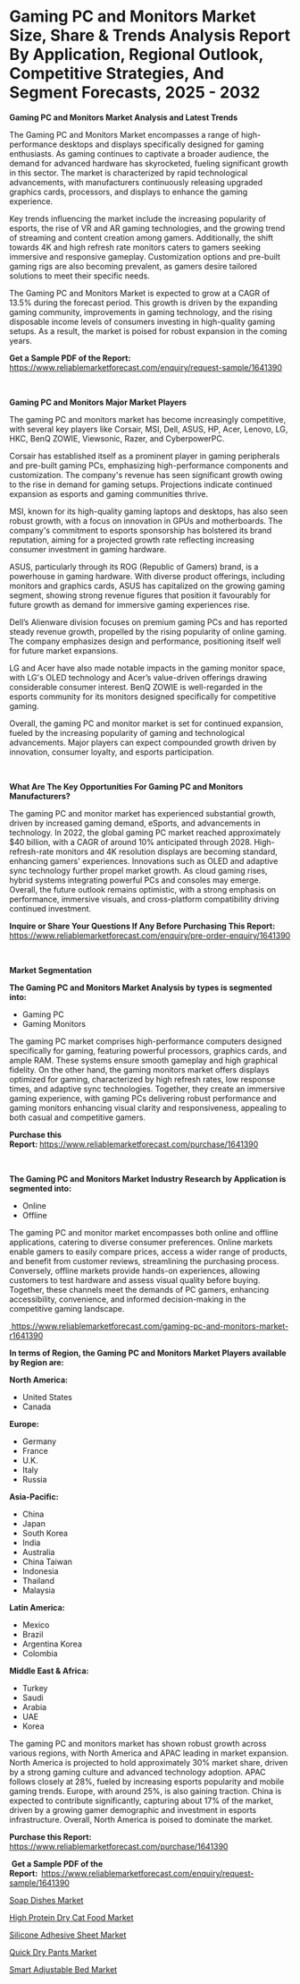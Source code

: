 <p><h1>Gaming PC and Monitors Market Size, Share & Trends Analysis Report By Application, Regional Outlook, Competitive Strategies, And Segment Forecasts, 2025 - 2032</h1></p><p><strong>Gaming PC and Monitors Market Analysis and Latest Trends</strong></p>
<p><p>The Gaming PC and Monitors Market encompasses a range of high-performance desktops and displays specifically designed for gaming enthusiasts. As gaming continues to captivate a broader audience, the demand for advanced hardware has skyrocketed, fueling significant growth in this sector. The market is characterized by rapid technological advancements, with manufacturers continuously releasing upgraded graphics cards, processors, and displays to enhance the gaming experience.</p><p>Key trends influencing the market include the increasing popularity of esports, the rise of VR and AR gaming technologies, and the growing trend of streaming and content creation among gamers. Additionally, the shift towards 4K and high refresh rate monitors caters to gamers seeking immersive and responsive gameplay. Customization options and pre-built gaming rigs are also becoming prevalent, as gamers desire tailored solutions to meet their specific needs.</p><p>The Gaming PC and Monitors Market is expected to grow at a CAGR of 13.5% during the forecast period. This growth is driven by the expanding gaming community, improvements in gaming technology, and the rising disposable income levels of consumers investing in high-quality gaming setups. As a result, the market is poised for robust expansion in the coming years.</p></p>
<p><strong>Get a Sample PDF of the Report:&nbsp;</strong> <a href="https://www.reliablemarketforecast.com/enquiry/request-sample/1641390?utm_campaign=2011&utm_medium=2&utm_source=Github&utm_content=ia&utm_term=05042025&utm_id=gaming-pc-and-monitors">https://www.reliablemarketforecast.com/enquiry/request-sample/1641390</a></p>
<p>&nbsp;</p>
<p><strong>Gaming PC and Monitors Major Market Players</strong></p>
<p><p>The gaming PC and monitors market has become increasingly competitive, with several key players like Corsair, MSI, Dell, ASUS, HP, Acer, Lenovo, LG, HKC, BenQ ZOWIE, Viewsonic, Razer, and CyberpowerPC.</p><p>Corsair has established itself as a prominent player in gaming peripherals and pre-built gaming PCs, emphasizing high-performance components and customization. The company's revenue has seen significant growth owing to the rise in demand for gaming setups. Projections indicate continued expansion as esports and gaming communities thrive.</p><p>MSI, known for its high-quality gaming laptops and desktops, has also seen robust growth, with a focus on innovation in GPUs and motherboards. The company's commitment to esports sponsorship has bolstered its brand reputation, aiming for a projected growth rate reflecting increasing consumer investment in gaming hardware.</p><p>ASUS, particularly through its ROG (Republic of Gamers) brand, is a powerhouse in gaming hardware. With diverse product offerings, including monitors and graphics cards, ASUS has capitalized on the growing gaming segment, showing strong revenue figures that position it favourably for future growth as demand for immersive gaming experiences rise.</p><p>Dell’s Alienware division focuses on premium gaming PCs and has reported steady revenue growth, propelled by the rising popularity of online gaming. The company emphasizes design and performance, positioning itself well for future market expansions.</p><p>LG and Acer have also made notable impacts in the gaming monitor space, with LG's OLED technology and Acer’s value-driven offerings drawing considerable consumer interest. BenQ ZOWIE is well-regarded in the esports community for its monitors designed specifically for competitive gaming.</p><p>Overall, the gaming PC and monitor market is set for continued expansion, fueled by the increasing popularity of gaming and technological advancements. Major players can expect compounded growth driven by innovation, consumer loyalty, and esports participation.</p></p>
<p>&nbsp;</p>
<p><strong>What Are The Key Opportunities For Gaming PC and Monitors Manufacturers?</strong></p>
<p><p>The gaming PC and monitor market has experienced substantial growth, driven by increased gaming demand, eSports, and advancements in technology. In 2022, the global gaming PC market reached approximately $40 billion, with a CAGR of around 10% anticipated through 2028. High-refresh-rate monitors and 4K resolution displays are becoming standard, enhancing gamers' experiences. Innovations such as OLED and adaptive sync technology further propel market growth. As cloud gaming rises, hybrid systems integrating powerful PCs and consoles may emerge. Overall, the future outlook remains optimistic, with a strong emphasis on performance, immersive visuals, and cross-platform compatibility driving continued investment.</p></p>
<p><strong>Inquire or Share Your Questions If Any Before Purchasing This Report:</strong> <a href="https://www.reliablemarketforecast.com/enquiry/pre-order-enquiry/1641390?utm_campaign=2011&utm_medium=2&utm_source=Github&utm_content=ia&utm_term=05042025&utm_id=gaming-pc-and-monitors">https://www.reliablemarketforecast.com/enquiry/pre-order-enquiry/1641390</a></p>
<p>&nbsp;</p>
<p><strong>Market Segmentation</strong></p>
<p><strong>The Gaming PC and Monitors Market Analysis by types is segmented into:</strong></p>
<p><ul><li>Gaming PC</li><li>Gaming Monitors</li></ul></p>
<p><p>The gaming PC market comprises high-performance computers designed specifically for gaming, featuring powerful processors, graphics cards, and ample RAM. These systems ensure smooth gameplay and high graphical fidelity. On the other hand, the gaming monitors market offers displays optimized for gaming, characterized by high refresh rates, low response times, and adaptive sync technologies. Together, they create an immersive gaming experience, with gaming PCs delivering robust performance and gaming monitors enhancing visual clarity and responsiveness, appealing to both casual and competitive gamers.</p></p>
<p><strong>Purchase this Report:&nbsp;</strong><a href="https://www.reliablemarketforecast.com/purchase/1641390?utm_campaign=2011&utm_medium=2&utm_source=Github&utm_content=ia&utm_term=05042025&utm_id=gaming-pc-and-monitors">https://www.reliablemarketforecast.com/purchase/1641390</a></p>
<p>&nbsp;</p>
<p><strong>The Gaming PC and Monitors Market Industry Research by Application is segmented into:</strong></p>
<p><ul><li>Online</li><li>Offline</li></ul></p>
<p><p>The gaming PC and monitor market encompasses both online and offline applications, catering to diverse consumer preferences. Online markets enable gamers to easily compare prices, access a wider range of products, and benefit from customer reviews, streamlining the purchasing process. Conversely, offline markets provide hands-on experiences, allowing customers to test hardware and assess visual quality before buying. Together, these channels meet the demands of PC gamers, enhancing accessibility, convenience, and informed decision-making in the competitive gaming landscape.</p></p>
<p><a href="https://www.reliablemarketforecast.com/gaming-pc-and-monitors-market-r1641390?utm_campaign=2011&utm_medium=2&utm_source=Github&utm_content=ia&utm_term=05042025&utm_id=gaming-pc-and-monitors">&nbsp;https://www.reliablemarketforecast.com/gaming-pc-and-monitors-market-r1641390</a></p>
<p><strong>In terms of Region, the Gaming PC and Monitors Market Players available by Region are:</strong></p>
<p>
    <p> <strong> North America: </strong>
        <ul>
            <li>United States</li>
            <li>Canada</li>
        </ul>
        </p> 
    <p> <strong> Europe: </strong>
        <ul>
            <li>Germany</li>
            <li>France</li>
            <li>U.K.</li>
            <li>Italy</li>
            <li>Russia</li>
        </ul>
        </p> 
    <p> <strong> Asia-Pacific: </strong>
        <ul>
            <li>China</li>
            <li>Japan</li>
            <li>South Korea</li>
            <li>India</li>
            <li>Australia</li>
            <li>China Taiwan</li>
            <li>Indonesia</li>
            <li>Thailand</li>
            <li>Malaysia</li>
        </ul>
        </p> 
    <p> <strong> Latin America: </strong>
        <ul>
            <li>Mexico</li>
            <li>Brazil</li>
            <li>Argentina Korea</li>
            <li>Colombia</li>
        </ul>
        </p> 
    <p> <strong> Middle East & Africa: </strong>
        <ul>
            <li>Turkey</li>
            <li>Saudi</li>
            <li>Arabia</li>
            <li>UAE</li>
            <li>Korea</li>
        </ul>
    </p>
    </p>
<p><p>The gaming PC and monitors market has shown robust growth across various regions, with North America and APAC leading in market expansion. North America is projected to hold approximately 30% market share, driven by a strong gaming culture and advanced technology adoption. APAC follows closely at 28%, fueled by increasing esports popularity and mobile gaming trends. Europe, with around 25%, is also gaining traction. China is expected to contribute significantly, capturing about 17% of the market, driven by a growing gamer demographic and investment in esports infrastructure. Overall, North America is poised to dominate the market.</p></p>
<p><strong>Purchase this Report: </strong><a href="https://www.reliablemarketforecast.com/purchase/1641390?utm_campaign=2011&utm_medium=2&utm_source=Github&utm_content=ia&utm_term=05042025&utm_id=gaming-pc-and-monitors">https://www.reliablemarketforecast.com/purchase/1641390</a></p>
<p>&nbsp;<strong>Get a Sample PDF of the Report:&nbsp;&nbsp;</strong><a href="https://www.reliablemarketforecast.com/enquiry/request-sample/1641390?utm_campaign=2011&utm_medium=2&utm_source=Github&utm_content=ia&utm_term=05042025&utm_id=gaming-pc-and-monitors">https://www.reliablemarketforecast.com/enquiry/request-sample/1641390</a></p>
<p><strong></strong></p>
<p><p><a href="https://github.com/kaganalcinwv/Market-Research-Report-List-1/blob/main/soap-dishes-market.md?utm_campaign=2011&utm_medium=2&utm_source=Github&utm_content=ia&utm_term=05042025&utm_id=gaming-pc-and-monitors">Soap Dishes Market</a></p><p><a href="https://github.com/sadaandilou/Market-Research-Report-List-1/blob/main/high-protein-dry-cat-food-market.md?utm_campaign=2011&utm_medium=2&utm_source=Github&utm_content=ia&utm_term=05042025&utm_id=gaming-pc-and-monitors">High Protein Dry Cat Food Market</a></p><p><a href="https://github.com/moroesarta/Market-Research-Report-List-1/blob/main/silicone-adhesive-sheet-market.md?utm_campaign=2011&utm_medium=2&utm_source=Github&utm_content=ia&utm_term=05042025&utm_id=gaming-pc-and-monitors">Silicone Adhesive Sheet Market</a></p><p><a href="https://github.com/szaszgrychkq/Market-Research-Report-List-1/blob/main/quick-dry-pants-market.md?utm_campaign=2011&utm_medium=2&utm_source=Github&utm_content=ia&utm_term=05042025&utm_id=gaming-pc-and-monitors">Quick Dry Pants Market</a></p><p><a href="https://github.com/seherlouize/Market-Research-Report-List-1/blob/main/smart-adjustable-bed-market.md?utm_campaign=2011&utm_medium=2&utm_source=Github&utm_content=ia&utm_term=05042025&utm_id=gaming-pc-and-monitors">Smart Adjustable Bed Market</a></p></p>